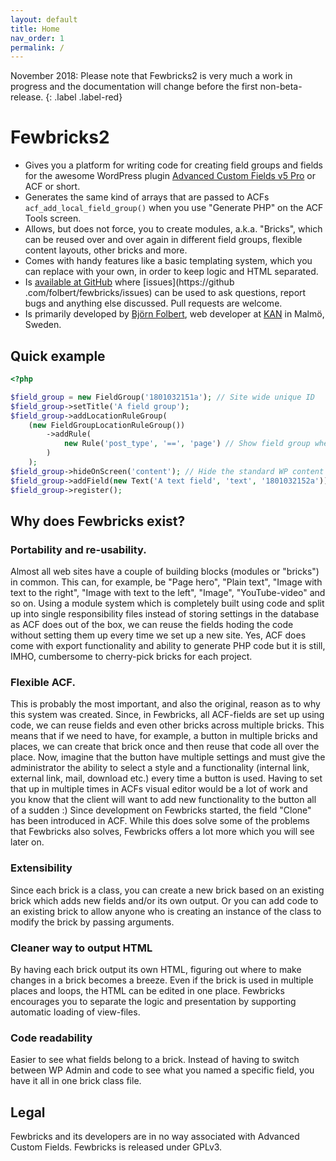 ```yaml
---
layout: default
title: Home 
nav_order: 1
permalink: /
---
```


November 2018: Please note that Fewbricks2 is very much a work in progress and the documentation will change before the 
first non-beta-release.
{: .label .label-red}

# Fewbricks2

- Gives you a platform for writing code for creating field groups and fields for the awesome WordPress plugin [Advanced 
Custom Fields 
v5 Pro](http://www.advancedcustomfields.com/) or ACF or short.
- Generates the same kind of arrays that are passed to ACFs `acf_add_local_field_group()` when you use "Generate PHP"
 on the ACF Tools screen.
- Allows, but does not force, you to create modules, a.k.a. "Bricks", which can be reused over and over again in 
different field groups, flexible content layouts, other bricks and more.
- Comes with handy features like a basic templating system, which you can replace with your own, in order to keep 
logic and HTML separated.
- Is [available at GitHub](https://github.com/folbert/fewbricks) where [issues](https://github
.com/folbert/fewbricks/issues) can be used to ask questions, report bugs and anything else discussed. Pull requests are welcome.
- Is primarily developed by [Björn Folbert](https://folbert.com), web developer at [KAN](https://kan.se) in Malmö, 
Sweden.

## Quick example

```php
<?php

$field_group = new FieldGroup('1801032151a'); // Site wide unique ID
$field_group->setTitle('A field group');
$field_group->addLocationRuleGroup(
    (new FieldGroupLocationRuleGroup())
        ->addRule(
            new Rule('post_type', '==', 'page') // Show field group when editing a page
        )
    );
$field_group->hideOnScreen('content'); // Hide the standard WP content field
$field_group->addField(new Text('A text field', 'text', '1801032152a'));
$field_group->register();
```

## Why does Fewbricks exist?
 
### Portability and re-usability.
Almost all web sites have a couple of building blocks (modules or "bricks") in common. This can, for example, be 
"Page hero", "Plain text", "Image with text to the right", "Image with text to the left", "Image", "YouTube-video"
and so on. Using a module system which is completely built using code and split up into single responsibility files
instead of storing settings in the database as ACF does out of the box, we can reuse the fields hoding the code
without setting them up every time we set up a new site. Yes, ACF does come with export functionality and ability to
generate PHP code but it is still, IMHO, cumbersome to cherry-pick bricks for each project.
 
### Flexible ACF.
This is probably the most important, and also the original, reason as to why this system was created. 
Since, in Fewbricks, all ACF-fields are set up using code, we can reuse fields and even other bricks across multiple 
bricks. This means that if we need to have, for example, a button in multiple bricks and places, we can create that 
brick once and then reuse that code all over the place. Now, imagine that the button have multiple settings and must 
give the administrator the ability to select a style and a functionality (internal link, external link, mail, 
download etc.) every time a button is used. Having to set that up in multiple times in ACFs visual editor would be a 
lot of work and you know that the client will want to add new functionality to the button all of a sudden :)
Since development on Fewbricks started, the field "Clone" has been introduced in ACF. While this does solve some of 
the problems that Fewbricks also solves, Fewbricks offers a lot more which you will see later on.

### Extensibility
Since each brick is a class, you can create a new brick based on an existing brick which adds new 
fields and/or its own output. Or you can add code to an existing brick to allow anyone who is creating an instance of
 the class to modify the brick by passing arguments.

### Cleaner way to output HTML
By having each brick output its own HTML, figuring out where to make changes in a brick 
becomes a breeze. Even if the brick is used in multiple places and loops, the HTML can be edited in one place. 
Fewbricks encourages you to separate the logic and presentation by supporting automatic loading of view-files.

### Code readability
Easier to see what fields belong to a brick. Instead of having to switch between WP Admin and code to see what you 
named a specific field, you have it all in one brick class file.

## Legal
Fewbricks and its developers are in no way associated with Advanced Custom Fields. Fewbricks is released under GPLv3.

